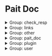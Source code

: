 # Pait Doc
<details><summary>Group: check_resp</summary>

### Name: text_response_route



**Desc**:test return test response

- API Info

    |Author|Status|func|summary|
    |---|---|---|---|
    |so1n    |undefined    |<abbr title="file:example/param_verify/flask_example.py;line: 344">text_response_route</abbr>|    |
- Path: /api/text-resp
- Method: GET
- Request:
- Response:

    - TextRespModel

        - Response Info

            |status code|media type|description|
            |---|---|---|
            |200|text/plain|text response|
        - Header
            {'X-Example-Type': 'text'}

### Name: html_response_route



**Desc**:test return html response

- API Info

    |Author|Status|func|summary|
    |---|---|---|---|
    |so1n    |undefined    |<abbr title="file:example/param_verify/flask_example.py;line: 353">html_response_route</abbr>|    |
- Path: /api/html-resp
- Method: GET
- Request:
- Response:

    - HtmlRespModel

        - Response Info

            |status code|media type|description|
            |---|---|---|
            |200|text/html|html response|
        - Header
            {'X-Example-Type': 'html'}

### Name: file_response_route



**Desc**:test return file response

- API Info

    |Author|Status|func|summary|
    |---|---|---|---|
    |so1n    |undefined    |<abbr title="file:example/param_verify/flask_example.py;line: 362">file_response_route</abbr>|    |
- Path: /api/file-resp
- Method: GET
- Request:
- Response:

    - FileRespModel

        - Response Info

            |status code|media type|description|
            |---|---|---|
            |200|application/octet-stream|file response|
        - Header
            {'X-Example-Type': 'file'}

</details><details><summary>Group: links</summary>

### Name: login_route

- API Info

    |Author|Status|func|summary|
    |---|---|---|---|
    |so1n    |undefined    |<abbr title="file:example/param_verify/flask_example.py;line: 375">login_route</abbr>|    |
- Path: /api/login
- Method: POST
- Request:
    - Body Param

        |param name|type|default value|example|description|other|
        |---|---|---|---|---|---|
        |password|string|**`Required`**| |password| |
        |uid|string|**`Required`**| |user id| |
- Response:

    - LoginRespModel

        - Response Info

            |status code|media type|description|
            |---|---|---|
            |200|application/json|login response|
        - Response Data

            |param name|type|default value|example|description|other|
            |---|---|---|---|---|---|
            |code|integer| | |api code| |
            |data.token|string|**`Required`**| | | |
            |msg|string|success| |api status msg| |
        - Example Response Json Data

            ```json
            {
              "code": 0,
              "msg": "success",
              "data": {
                "token": ""
              }
            }
            ```


### Name: get_user_route

- API Info

    |Author|Status|func|summary|
    |---|---|---|---|
    |so1n    |undefined    |<abbr title="file:example/param_verify/flask_example.py;line: 384">get_user_route</abbr>|    |
- Path: /api/user
- Method: GET
- Request:
    - Header Param

        |param name|type|default value|example|description|other|
        |---|---|---|---|---|---|
        |token|string| | |token| |
- Response:

    - SuccessRespModel

        - Response Info

            |status code|media type|description|
            |---|---|---|
            |200|application/json|success response|
        - Response Data

            |param name|type|default value|example|description|other|
            |---|---|---|---|---|---|
            |code|integer| | |api code| |
            |msg|string|success| |api status msg| |
        - Example Response Json Data

            ```json
            {
              "code": 0,
              "msg": "success"
            }
            ```


</details><details><summary>Group: other</summary>

### Name: pre_depend_contextmanager_route

- API Info

    |Author|Status|func|summary|
    |---|---|---|---|
    |so1n    |<font color=#00BFFF>test</font>    |<abbr title="file:example/param_verify/flask_example.py;line: 277">pre_depend_contextmanager_route</abbr>|    |
- Path: /api/pre-depend-contextmanager
- Method: GET
- Request:
    - Query Param

        |param name|type|default value|example|description|other|
        |---|---|---|---|---|---|
        |is_raise|boolean| | | | |
        |uid|integer|**`Required`**| |user id|{'exclusiveMinimum': 10, 'exclusiveMaximum': 1000}|
- Response:

    - SuccessRespModel

        - Response Info

            |status code|media type|description|
            |---|---|---|
            |200|application/json|success response|
        - Response Data

            |param name|type|default value|example|description|other|
            |---|---|---|---|---|---|
            |code|integer| | |api code| |
            |msg|string|success| |api status msg| |
        - Example Response Json Data

            ```json
            {
              "code": 0,
              "msg": "success"
            }
            ```

    - FailRespModel

        - Response Info

            |status code|media type|description|
            |---|---|---|
            |200|application/json|fail response|
        - Response Data

            |param name|type|default value|example|description|other|
            |---|---|---|---|---|---|
            |code|integer|1| |api code| |
            |msg|string|fail| |api status msg| |
        - Example Response Json Data

            ```json
            {
              "code": 1,
              "msg": "fail"
            }
            ```


### Name: depend_contextmanager_route

- API Info

    |Author|Status|func|summary|
    |---|---|---|---|
    |so1n    |<font color=#00BFFF>test</font>    |<abbr title="file:example/param_verify/flask_example.py;line: 270">depend_contextmanager_route</abbr>|    |
- Path: /api/depend-contextmanager
- Method: GET
- Request:
    - Query Param

        |param name|type|default value|example|description|other|
        |---|---|---|---|---|---|
        |is_raise|boolean| | | | |
        |uid|integer|**`Required`**| |user id|{'exclusiveMinimum': 10, 'exclusiveMaximum': 1000}|
- Response:

    - SuccessRespModel

        - Response Info

            |status code|media type|description|
            |---|---|---|
            |200|application/json|success response|
        - Response Data

            |param name|type|default value|example|description|other|
            |---|---|---|---|---|---|
            |code|integer| | |api code| |
            |msg|string|success| |api status msg| |
        - Example Response Json Data

            ```json
            {
              "code": 0,
              "msg": "success"
            }
            ```

    - FailRespModel

        - Response Info

            |status code|media type|description|
            |---|---|---|
            |200|application/json|fail response|
        - Response Data

            |param name|type|default value|example|description|other|
            |---|---|---|---|---|---|
            |code|integer|1| |api code| |
            |msg|string|fail| |api status msg| |
        - Example Response Json Data

            ```json
            {
              "code": 1,
              "msg": "fail"
            }
            ```


### Name: same_alias_route



**Desc**:Test different request types, but they have the same alias and different parameter names

- API Info

    |Author|Status|func|summary|
    |---|---|---|---|
    |so1n    |<font color=#32CD32>release</font>    |<abbr title="file:example/param_verify/flask_example.py;line: 111">same_alias_route</abbr>|    |
- Path: /api/same-alias
- Method: GET
- Request:
    - Header Param

        |param name|type|default value|example|description|other|
        |---|---|---|---|---|---|
        |token|string| | | | |
    - Query Param

        |param name|type|default value|example|description|other|
        |---|---|---|---|---|---|
        |token|string| | | | |
- Response:

    - SimpleRespModel

        - Response Info

            |status code|media type|description|
            |---|---|---|
            |200|application/json|success response|
        - Response Data

            |param name|type|default value|example|description|other|
            |---|---|---|---|---|---|
            |code|integer| | |api code| |
            |data|object|**`Required`**| |success result| |
            |msg|string|success| |api status msg| |
        - Example Response Json Data

            ```json
            {
              "code": 0,
              "msg": "success",
              "data": {}
            }
            ```

    - FailRespModel

        - Response Info

            |status code|media type|description|
            |---|---|---|
            |200|application/json|fail response|
        - Response Data

            |param name|type|default value|example|description|other|
            |---|---|---|---|---|---|
            |code|integer|1| |api code| |
            |msg|string|fail| |api status msg| |
        - Example Response Json Data

            ```json
            {
              "code": 1,
              "msg": "fail"
            }
            ```


### Name: pait_model_route



**Desc**:Test pait model

- API Info

    |Author|Status|func|summary|
    |---|---|---|---|
    |so1n    |<font color=#00BFFF>test</font>    |<abbr title="file:example/param_verify/flask_example.py;line: 264">pait_model_route</abbr>|    |
- Path: /api/pait-model
- Method: POST
- Request:
    - Body Param

        |param name|type|default value|example|description|other|
        |---|---|---|---|---|---|
        |user_info|object|**`Required`**| | |{'properties': {'user_name': {'title': 'User Name', 'description': 'user name', 'maxLength': 4, 'minLength': 2, 'type': 'string'}, 'age': {'title': 'Age', 'description': 'age', 'exclusiveMinimum': 1, 'exclusiveMaximum': 100, 'type': 'integer'}}, 'required': ['user_name', 'age']}|
    - Header Param

        |param name|type|default value|example|description|other|
        |---|---|---|---|---|---|
        |user-agent|string|**`Required`**| |user agent| |
    - Query Param

        |param name|type|default value|example|description|other|
        |---|---|---|---|---|---|
        |uid|integer|**`Required`**| |user id|{'exclusiveMinimum': 10, 'exclusiveMaximum': 1000}|
- Response:

    - SimpleRespModel

        - Response Info

            |status code|media type|description|
            |---|---|---|
            |200|application/json|success response|
        - Response Data

            |param name|type|default value|example|description|other|
            |---|---|---|---|---|---|
            |code|integer| | |api code| |
            |data|object|**`Required`**| |success result| |
            |msg|string|success| |api status msg| |
        - Example Response Json Data

            ```json
            {
              "code": 0,
              "msg": "success",
              "data": {}
            }
            ```

    - FailRespModel

        - Response Info

            |status code|media type|description|
            |---|---|---|
            |200|application/json|fail response|
        - Response Data

            |param name|type|default value|example|description|other|
            |---|---|---|---|---|---|
            |code|integer|1| |api code| |
            |msg|string|fail| |api status msg| |
        - Example Response Json Data

            ```json
            {
              "code": 1,
              "msg": "fail"
            }
            ```


### Name: raise_tip_route



**Desc**:test pait raise tip

- API Info

    |Author|Status|func|summary|
    |---|---|---|---|
    |so1n    |<font color=#DC143C>abandoned</font>    |<abbr title="file:example/param_verify/flask_example.py;line: 65">raise_tip_route</abbr>|    |
- Path: /api/raise-tip
- Method: POST
- Request:
    - Header Param

        |param name|type|default value|example|description|other|
        |---|---|---|---|---|---|
        |content__type|string|**`Required`**| |Content-Type| |
- Response:

    - SimpleRespModel

        - Response Info

            |status code|media type|description|
            |---|---|---|
            |200|application/json|success response|
        - Response Data

            |param name|type|default value|example|description|other|
            |---|---|---|---|---|---|
            |code|integer| | |api code| |
            |data|object|**`Required`**| |success result| |
            |msg|string|success| |api status msg| |
        - Example Response Json Data

            ```json
            {
              "code": 0,
              "msg": "success",
              "data": {}
            }
            ```

    - FailRespModel

        - Response Info

            |status code|media type|description|
            |---|---|---|
            |200|application/json|fail response|
        - Response Data

            |param name|type|default value|example|description|other|
            |---|---|---|---|---|---|
            |code|integer|1| |api code| |
            |msg|string|fail| |api status msg| |
        - Example Response Json Data

            ```json
            {
              "code": 1,
              "msg": "fail"
            }
            ```


### Name: depend_route



**Desc**:Testing depend and using request parameters

- API Info

    |Author|Status|func|summary|
    |---|---|---|---|
    |so1n    |<font color=#32CD32>release</font>    |<abbr title="file:example/param_verify/flask_example.py;line: 97">depend_route</abbr>|    |
- Path: /api/depend
- Method: POST
- Request:
    - Body Param

        |param name|type|default value|example|description|other|
        |---|---|---|---|---|---|
        |age|integer|**`Required`**| |age|{'exclusiveMinimum': 1, 'exclusiveMaximum': 100}|
    - Header Param

        |param name|type|default value|example|description|other|
        |---|---|---|---|---|---|
        |user-agent|string|**`Required`**| |user agent| |
- Response:

    - SimpleRespModel

        - Response Info

            |status code|media type|description|
            |---|---|---|
            |200|application/json|success response|
        - Response Data

            |param name|type|default value|example|description|other|
            |---|---|---|---|---|---|
            |code|integer| | |api code| |
            |data|object|**`Required`**| |success result| |
            |msg|string|success| |api status msg| |
        - Example Response Json Data

            ```json
            {
              "code": 0,
              "msg": "success",
              "data": {}
            }
            ```

    - FailRespModel

        - Response Info

            |status code|media type|description|
            |---|---|---|
            |200|application/json|fail response|
        - Response Data

            |param name|type|default value|example|description|other|
            |---|---|---|---|---|---|
            |code|integer|1| |api code| |
            |msg|string|fail| |api status msg| |
        - Example Response Json Data

            ```json
            {
              "code": 1,
              "msg": "fail"
            }
            ```


</details><details><summary>Group: pait_doc</summary>

### Name: api doc.openapi_route

- API Info

    |Author|Status|func|summary|
    |---|---|---|---|
    |    |undefined    |<abbr title="file:example;line: 65">add_doc_route.<locals>.openapi_route</abbr>|    |
- Path: /openapi.json
- Method: GET
- Request:
    - Query Param

        |param name|type|default value|example|description|other|
        |---|---|---|---|---|---|
        |pin_code|string| | | | |
- Response:


### Name: api doc.get_swagger_ui_html

- API Info

    |Author|Status|func|summary|
    |---|---|---|---|
    |    |undefined    |<abbr title="file:example;line: 61">add_doc_route.<locals>.get_swagger_ui_html</abbr>|    |
- Path: /swagger
- Method: GET
- Request:
    - Query Param

        |param name|type|default value|example|description|other|
        |---|---|---|---|---|---|
        |pin_code|string| | | | |
- Response:


### Name: api doc.get_redoc_html

- API Info

    |Author|Status|func|summary|
    |---|---|---|---|
    |    |undefined    |<abbr title="file:example;line: 57">add_doc_route.<locals>.get_redoc_html</abbr>|    |
- Path: /redoc
- Method: GET
- Request:
    - Query Param

        |param name|type|default value|example|description|other|
        |---|---|---|---|---|---|
        |pin_code|string| | | | |
- Response:


</details><details><summary>Group: plugin</summary>

### Name: check_json_plugin_route1



**Desc**:Test json plugin by resp type is typed dict

- API Info

    |Author|Status|func|summary|
    |---|---|---|---|
    |so1n    |undefined    |<abbr title="file:example/param_verify/flask_example.py;line: 433">check_json_plugin_route1</abbr>|    |
- Path: /api/check-json-plugin-1
- Method: GET
- Request:
    - Query Param

        |param name|type|default value|example|description|other|
        |---|---|---|---|---|---|
        |age|integer|**`Required`**| |age|{'exclusiveMinimum': 1, 'exclusiveMaximum': 100}|
        |display_age|integer| | |display_age| |
        |email|string|example@xxx.com| |user email| |
        |uid|integer|**`Required`**| |user id|{'exclusiveMinimum': 10, 'exclusiveMaximum': 1000}|
        |user_name|string|**`Required`**| |user name|{'maxLength': 4, 'minLength': 2}|
- Response:

    - UserSuccessRespModel3

        - Response Info

            |status code|media type|description|
            |---|---|---|
            |200|application/json|success response|
        - Response Data

            |param name|type|default value|example|description|other|
            |---|---|---|---|---|---|
            |code|integer| | |api code| |
            |data.age|integer|**`Required`**| |age|{'exclusiveMinimum': 1, 'exclusiveMaximum': 100}|
            |data.email|string|**`Required`**| |user email| |
            |data.uid|integer|**`Required`**| |user id|{'exclusiveMinimum': 10, 'exclusiveMaximum': 1000}|
            |data.user_name|string|**`Required`**| |user name|{'maxLength': 4, 'minLength': 2}|
            |msg|string|success| |api status msg| |
        - Example Response Json Data

            ```json
            {
              "code": 0,
              "msg": "success",
              "data": {
                "uid": 0,
                "user_name": "",
                "age": 0,
                "email": ""
              }
            }
            ```


### Name: check_json_plugin_route



**Desc**:Test json plugin by resp type is dict

- API Info

    |Author|Status|func|summary|
    |---|---|---|---|
    |so1n    |undefined    |<abbr title="file:example/param_verify/flask_example.py;line: 392">check_json_plugin_route</abbr>|    |
- Path: /api/check-json-plugin
- Method: GET
- Request:
    - Query Param

        |param name|type|default value|example|description|other|
        |---|---|---|---|---|---|
        |age|integer|**`Required`**| |age|{'exclusiveMinimum': 1, 'exclusiveMaximum': 100}|
        |display_age|integer| | |display_age| |
        |email|string|example@xxx.com| |user email| |
        |uid|integer|**`Required`**| |user id|{'exclusiveMinimum': 10, 'exclusiveMaximum': 1000}|
        |user_name|string|**`Required`**| |user name|{'maxLength': 4, 'minLength': 2}|
- Response:

    - UserSuccessRespModel3

        - Response Info

            |status code|media type|description|
            |---|---|---|
            |200|application/json|success response|
        - Response Data

            |param name|type|default value|example|description|other|
            |---|---|---|---|---|---|
            |code|integer| | |api code| |
            |data.age|integer|**`Required`**| |age|{'exclusiveMinimum': 1, 'exclusiveMaximum': 100}|
            |data.email|string|**`Required`**| |user email| |
            |data.uid|integer|**`Required`**| |user id|{'exclusiveMinimum': 10, 'exclusiveMaximum': 1000}|
            |data.user_name|string|**`Required`**| |user name|{'maxLength': 4, 'minLength': 2}|
            |msg|string|success| |api status msg| |
        - Example Response Json Data

            ```json
            {
              "code": 0,
              "msg": "success",
              "data": {
                "uid": 0,
                "user_name": "",
                "age": 0,
                "email": ""
              }
            }
            ```


</details><details><summary>Group: user</summary>

### Name: field_default_factory_route

- API Info

    |Author|Status|func|summary|
    |---|---|---|---|
    |so1n    |<font color=#00BFFF>test</font>    |<abbr title="file:example/param_verify/flask_example.py;line: 123">field_default_factory_route</abbr>|    |
- Path: /api/field-default-factory
- Method: POST
- Request:
    - Body Param

        |param name|type|default value|example|description|other|
        |---|---|---|---|---|---|
        |data_dict|object|**`Required`**| |test default factory| |
        |data_list|array|**`Required`**| |test default factory|{'items': {'type': 'string'}}|
        |demo_value|integer|**`Required`**| |Json body value not empty| |
- Response:

    - SimpleRespModel

        - Response Info

            |status code|media type|description|
            |---|---|---|
            |200|application/json|success response|
        - Response Data

            |param name|type|default value|example|description|other|
            |---|---|---|---|---|---|
            |code|integer| | |api code| |
            |data|object|**`Required`**| |success result| |
            |msg|string|success| |api status msg| |
        - Example Response Json Data

            ```json
            {
              "code": 0,
              "msg": "success",
              "data": {}
            }
            ```

    - FailRespModel

        - Response Info

            |status code|media type|description|
            |---|---|---|
            |200|application/json|fail response|
        - Response Data

            |param name|type|default value|example|description|other|
            |---|---|---|---|---|---|
            |code|integer|1| |api code| |
            |msg|string|fail| |api status msg| |
        - Example Response Json Data

            ```json
            {
              "code": 1,
              "msg": "fail"
            }
            ```


### Name: check_param_route



**Desc**:Test check param

- API Info

    |Author|Status|func|summary|
    |---|---|---|---|
    |so1n    |<font color=#32CD32>release</font>    |<abbr title="file:example/param_verify/flask_example.py;line: 175">check_param_route</abbr>|    |
- Path: /api/check-param
- Method: GET
- Request:
    - Query Param

        |param name|type|default value|example|description|other|
        |---|---|---|---|---|---|
        |age|integer|**`Required`**| |age|{'exclusiveMinimum': 1, 'exclusiveMaximum': 100}|
        |alias_user_name|string| | |user name|{'maxLength': 4, 'minLength': 2}|
        |birthday|string| | |birthday| |
        |email|string|example@xxx.com| |user email| |
        |sex|enum|Only choose from: `man`,`woman`| |sex|{'enum': ['man', 'woman']}|
        |uid|integer|**`Required`**| |user id|{'exclusiveMinimum': 10, 'exclusiveMaximum': 1000}|
        |user_name|string| | |user name|{'maxLength': 4, 'minLength': 2}|
- Response:

    - UserSuccessRespModel2

        - Response Info

            |status code|media type|description|
            |---|---|---|
            |200|application/json|success response|
        - Response Data

            |param name|type|default value|example|description|other|
            |---|---|---|---|---|---|
            |code|integer| | |api code| |
            |data.age|integer|**`Required`**|99|age|{'exclusiveMinimum': 1, 'exclusiveMaximum': 100}|
            |data.email|string|**`Required`**|example@so1n.me|user email| |
            |data.multi_user_name|array|**`Required`**|('mock_name',)|user name|{'maxLength': 4, 'minLength': 2, 'items': {'type': 'string', 'minLength': 2, 'maxLength': 4}}|
            |data.uid|integer|**`Required`**|666|user id|{'exclusiveMinimum': 10, 'exclusiveMaximum': 1000}|
            |data.user_name|string|**`Required`**|mock_name|user name|{'maxLength': 10, 'minLength': 2}|
            |msg|string|success| |api status msg| |
        - Example Response Json Data

            ```json
            {
              "code": 0,
              "msg": "success",
              "data": {
                "uid": 666,
                "user_name": "mock_name",
                "multi_user_name": [],
                "sex": "man",
                "age": 99,
                "email": "example@so1n.me"
              }
            }
            ```

    - FailRespModel

        - Response Info

            |status code|media type|description|
            |---|---|---|
            |200|application/json|fail response|
        - Response Data

            |param name|type|default value|example|description|other|
            |---|---|---|---|---|---|
            |code|integer|1| |api code| |
            |msg|string|fail| |api status msg| |
        - Example Response Json Data

            ```json
            {
              "code": 1,
              "msg": "fail"
            }
            ```


### Name: check_response_route



**Desc**:Test test-helper check response

- API Info

    |Author|Status|func|summary|
    |---|---|---|---|
    |so1n    |<font color=#32CD32>release</font>    |<abbr title="file:example/param_verify/flask_example.py;line: 208">check_response_route</abbr>|    |
- Path: /api/check-resp
- Method: GET
- Request:
    - Query Param

        |param name|type|default value|example|description|other|
        |---|---|---|---|---|---|
        |age|integer|**`Required`**| |age|{'exclusiveMinimum': 1, 'exclusiveMaximum': 100}|
        |display_age|integer| | |display_age| |
        |email|string|example@xxx.com| |user email| |
        |uid|integer|**`Required`**| |user id|{'exclusiveMinimum': 10, 'exclusiveMaximum': 1000}|
        |user_name|string|**`Required`**| |user name|{'maxLength': 4, 'minLength': 2}|
- Response:

    - UserSuccessRespModel3

        - Response Info

            |status code|media type|description|
            |---|---|---|
            |200|application/json|success response|
        - Response Data

            |param name|type|default value|example|description|other|
            |---|---|---|---|---|---|
            |code|integer| | |api code| |
            |data.age|integer|**`Required`**| |age|{'exclusiveMinimum': 1, 'exclusiveMaximum': 100}|
            |data.email|string|**`Required`**| |user email| |
            |data.uid|integer|**`Required`**| |user id|{'exclusiveMinimum': 10, 'exclusiveMaximum': 1000}|
            |data.user_name|string|**`Required`**| |user name|{'maxLength': 4, 'minLength': 2}|
            |msg|string|success| |api status msg| |
        - Example Response Json Data

            ```json
            {
              "code": 0,
              "msg": "success",
              "data": {
                "uid": 0,
                "user_name": "",
                "age": 0,
                "email": ""
              }
            }
            ```

    - FailRespModel

        - Response Info

            |status code|media type|description|
            |---|---|---|
            |200|application/json|fail response|
        - Response Data

            |param name|type|default value|example|description|other|
            |---|---|---|---|---|---|
            |code|integer|1| |api code| |
            |msg|string|fail| |api status msg| |
        - Example Response Json Data

            ```json
            {
              "code": 1,
              "msg": "fail"
            }
            ```


### Name: post_route



**Desc**:Test Method:Post Pydantic Model

- API Info

    |Author|Status|func|summary|
    |---|---|---|---|
    |so1n    |<font color=#32CD32>release</font>    |<abbr title="file:example/param_verify/flask_example.py;line: 78">post_route</abbr>|    |
- Path: /api/post
- Method: POST
- Request:
    - Body Param

        |param name|type|default value|example|description|other|
        |---|---|---|---|---|---|
        |age|integer|**`Required`**|25|age|{'exclusiveMinimum': 1, 'exclusiveMaximum': 100}|
        |sex|enum|Only choose from: `man`,`woman`| |sex|{'enum': ['man', 'woman']}|
        |uid|integer|**`Required`**|123|user id|{'exclusiveMinimum': 10, 'exclusiveMaximum': 1000}|
        |user_name|string|**`Required`**|so1n|user name|{'maxLength': 4, 'minLength': 2}|
    - Header Param

        |param name|type|default value|example|description|other|
        |---|---|---|---|---|---|
        |Content-Type|string|**`Required`**| |Content-Type| |
- Response:

    - UserSuccessRespModel

        - Response Info

            |status code|media type|description|
            |---|---|---|
            |200|application/json|success response|
        - Response Data

            |param name|type|default value|example|description|other|
            |---|---|---|---|---|---|
            |code|integer| | |api code| |
            |data.age|integer|99| |age|{'exclusiveMinimum': 1, 'exclusiveMaximum': 100}|
            |data.content_type|string|**`Required`**| |content-type| |
            |data.uid|integer|666| |user id|{'exclusiveMinimum': 10, 'exclusiveMaximum': 1000}|
            |data.user_name|string|mock_name| |user name|{'maxLength': 10, 'minLength': 2}|
            |msg|string|success| |api status msg| |
        - Example Response Json Data

            ```json
            {
              "code": 0,
              "msg": "success",
              "data": {
                "uid": 666,
                "user_name": "mock_name",
                "age": 99,
                "sex": "man",
                "content_type": ""
              }
            }
            ```

    - FailRespModel

        - Response Info

            |status code|media type|description|
            |---|---|---|
            |200|application/json|fail response|
        - Response Data

            |param name|type|default value|example|description|other|
            |---|---|---|---|---|---|
            |code|integer|1| |api code| |
            |msg|string|fail| |api status msg| |
        - Example Response Json Data

            ```json
            {
              "code": 1,
              "msg": "fail"
            }
            ```


### Name: test_cbv.post



**Desc**:test cbv post method

- API Info

    |Author|Status|func|summary|
    |---|---|---|---|
    |so1n    |<font color=#32CD32>release</font>    |<abbr title="file:example/param_verify/flask_example.py;line: 317">CbvRoute.post</abbr>|    |
- Path: /api/cbv
- Method: post
- Request:
    - Body Param

        |param name|type|default value|example|description|other|
        |---|---|---|---|---|---|
        |age|integer|**`Required`**|25|age|{'exclusiveMinimum': 1, 'exclusiveMaximum': 100}|
        |sex|enum|Only choose from: `man`,`woman`| |sex|{'enum': ['man', 'woman']}|
        |uid|integer|**`Required`**| |user id|{'exclusiveMinimum': 10, 'exclusiveMaximum': 1000}|
        |user_name|string|**`Required`**| |user name|{'maxLength': 4, 'minLength': 2}|
    - Header Param

        |param name|type|default value|example|description|other|
        |---|---|---|---|---|---|
        |Content-Type|string|**`Required`**| | | |
- Response:

    - UserSuccessRespModel

        - Response Info

            |status code|media type|description|
            |---|---|---|
            |200|application/json|success response|
        - Response Data

            |param name|type|default value|example|description|other|
            |---|---|---|---|---|---|
            |code|integer| | |api code| |
            |data.age|integer|99| |age|{'exclusiveMinimum': 1, 'exclusiveMaximum': 100}|
            |data.content_type|string|**`Required`**| |content-type| |
            |data.uid|integer|666| |user id|{'exclusiveMinimum': 10, 'exclusiveMaximum': 1000}|
            |data.user_name|string|mock_name| |user name|{'maxLength': 10, 'minLength': 2}|
            |msg|string|success| |api status msg| |
        - Example Response Json Data

            ```json
            {
              "code": 0,
              "msg": "success",
              "data": {
                "uid": 666,
                "user_name": "mock_name",
                "age": 99,
                "sex": "man",
                "content_type": ""
              }
            }
            ```

    - FailRespModel

        - Response Info

            |status code|media type|description|
            |---|---|---|
            |200|application/json|fail response|
        - Response Data

            |param name|type|default value|example|description|other|
            |---|---|---|---|---|---|
            |code|integer|1| |api code| |
            |msg|string|fail| |api status msg| |
        - Example Response Json Data

            ```json
            {
              "code": 1,
              "msg": "fail"
            }
            ```


### Name: test_cbv.get



**Desc**:Text cbv route get

- API Info

    |Author|Status|func|summary|
    |---|---|---|---|
    |so1n    |<font color=#32CD32>release</font>    |<abbr title="file:example/param_verify/flask_example.py;line: 292">CbvRoute.get</abbr>|    |
- Path: /api/cbv
- Method: get
- Request:
    - Header Param

        |param name|type|default value|example|description|other|
        |---|---|---|---|---|---|
        |Content-Type|string|**`Required`**| | | |
    - Query Param

        |param name|type|default value|example|description|other|
        |---|---|---|---|---|---|
        |age|integer|**`Required`**|25|age|{'exclusiveMinimum': 1, 'exclusiveMaximum': 100}|
        |sex|enum|Only choose from: `man`,`woman`| |sex|{'enum': ['man', 'woman']}|
        |uid|integer|**`Required`**| |user id|{'exclusiveMinimum': 10, 'exclusiveMaximum': 1000}|
        |user_name|string|**`Required`**| |user name|{'maxLength': 4, 'minLength': 2}|
- Response:

    - UserSuccessRespModel

        - Response Info

            |status code|media type|description|
            |---|---|---|
            |200|application/json|success response|
        - Response Data

            |param name|type|default value|example|description|other|
            |---|---|---|---|---|---|
            |code|integer| | |api code| |
            |data.age|integer|99| |age|{'exclusiveMinimum': 1, 'exclusiveMaximum': 100}|
            |data.content_type|string|**`Required`**| |content-type| |
            |data.uid|integer|666| |user id|{'exclusiveMinimum': 10, 'exclusiveMaximum': 1000}|
            |data.user_name|string|mock_name| |user name|{'maxLength': 10, 'minLength': 2}|
            |msg|string|success| |api status msg| |
        - Example Response Json Data

            ```json
            {
              "code": 0,
              "msg": "success",
              "data": {
                "uid": 666,
                "user_name": "mock_name",
                "age": 99,
                "sex": "man",
                "content_type": ""
              }
            }
            ```

    - FailRespModel

        - Response Info

            |status code|media type|description|
            |---|---|---|
            |200|application/json|fail response|
        - Response Data

            |param name|type|default value|example|description|other|
            |---|---|---|---|---|---|
            |code|integer|1| |api code| |
            |msg|string|fail| |api status msg| |
        - Example Response Json Data

            ```json
            {
              "code": 1,
              "msg": "fail"
            }
            ```


### Name: pait_base_field_route



**Desc**:Test the use of all BaseField-based

- API Info

    |Author|Status|func|summary|
    |---|---|---|---|
    |so1n    |<font color=#32CD32>release</font>    |<abbr title="file:example/param_verify/flask_example.py;line: 136">pait_base_field_route</abbr>|    |
- Path: /api/pait-base-field/<age>
- Method: POST
- Request:
    - Cookie Param

        |param name|type|default value|example|description|other|
        |---|---|---|---|---|---|
        |cookie|object|**`Required`**| |cookie| |
    - File Param

        |param name|type|default value|example|description|other|
        |---|---|---|---|---|---|
        |upload_file|PydanticUndefined|**`Required`**| |upload file| |
    - Form Param

        |param name|type|default value|example|description|other|
        |---|---|---|---|---|---|
        |a|string|**`Required`**| |form data| |
        |b|string|**`Required`**| |form data| |
    - Multiform Param

        |param name|type|default value|example|description|other|
        |---|---|---|---|---|---|
        |c|array|**`Required`**| |form data|{'items': {'type': 'string'}}|
    - Multiquery Param

        |param name|type|default value|example|description|other|
        |---|---|---|---|---|---|
        |multi_user_name|array|**`Required`**| |user name|{'maxLength': 4, 'minLength': 2, 'items': {'type': 'string', 'minLength': 2, 'maxLength': 4}}|
    - Path Param

        |param name|type|default value|example|description|other|
        |---|---|---|---|---|---|
        |age|integer|**`Required`**| |age|{'exclusiveMinimum': 1, 'exclusiveMaximum': 100}|
    - Query Param

        |param name|type|default value|example|description|other|
        |---|---|---|---|---|---|
        |email|string|example@xxx.com| |user email| |
        |sex|enum|Only choose from: `man`,`woman`| |sex|{'enum': ['man', 'woman']}|
        |uid|integer|**`Required`**| |user id|{'exclusiveMinimum': 10, 'exclusiveMaximum': 1000}|
        |user_name|string|**`Required`**| |user name|{'maxLength': 4, 'minLength': 2}|
- Response:

    - SimpleRespModel

        - Response Info

            |status code|media type|description|
            |---|---|---|
            |200|application/json|success response|
        - Response Data

            |param name|type|default value|example|description|other|
            |---|---|---|---|---|---|
            |code|integer| | |api code| |
            |data|object|**`Required`**| |success result| |
            |msg|string|success| |api status msg| |
        - Example Response Json Data

            ```json
            {
              "code": 0,
              "msg": "success",
              "data": {}
            }
            ```

    - FailRespModel

        - Response Info

            |status code|media type|description|
            |---|---|---|
            |200|application/json|fail response|
        - Response Data

            |param name|type|default value|example|description|other|
            |---|---|---|---|---|---|
            |code|integer|1| |api code| |
            |msg|string|fail| |api status msg| |
        - Example Response Json Data

            ```json
            {
              "code": 1,
              "msg": "fail"
            }
            ```


### Name: mock_route



**Desc**:Test gen mock response

- API Info

    |Author|Status|func|summary|
    |---|---|---|---|
    |so1n    |<font color=#32CD32>release</font>    |<abbr title="file:example/param_verify/flask_example.py;line: 235">mock_route</abbr>|    |
- Path: /api/mock/<age>
- Method: GET
- Request:
    - Multiquery Param

        |param name|type|default value|example|description|other|
        |---|---|---|---|---|---|
        |multi_user_name|array|**`Required`**| |user name|{'maxLength': 4, 'minLength': 2, 'items': {'type': 'string', 'minLength': 2, 'maxLength': 4}}|
    - Path Param

        |param name|type|default value|example|description|other|
        |---|---|---|---|---|---|
        |age|integer|**`Required`**| |age|{'exclusiveMinimum': 1, 'exclusiveMaximum': 100}|
    - Query Param

        |param name|type|default value|example|description|other|
        |---|---|---|---|---|---|
        |email|string|example@xxx.com| |user email| |
        |sex|enum|Only choose from: `man`,`woman`| |sex|{'enum': ['man', 'woman']}|
        |uid|integer|**`Required`**| |user id|{'exclusiveMinimum': 10, 'exclusiveMaximum': 1000}|
        |user_name|string|**`Required`**| |user name|{'maxLength': 4, 'minLength': 2}|
- Response:

    - UserSuccessRespModel2

        - Response Info

            |status code|media type|description|
            |---|---|---|
            |200|application/json|success response|
        - Response Data

            |param name|type|default value|example|description|other|
            |---|---|---|---|---|---|
            |code|integer| | |api code| |
            |data.age|integer|**`Required`**|99|age|{'exclusiveMinimum': 1, 'exclusiveMaximum': 100}|
            |data.email|string|**`Required`**|example@so1n.me|user email| |
            |data.multi_user_name|array|**`Required`**|('mock_name',)|user name|{'maxLength': 4, 'minLength': 2, 'items': {'type': 'string', 'minLength': 2, 'maxLength': 4}}|
            |data.uid|integer|**`Required`**|666|user id|{'exclusiveMinimum': 10, 'exclusiveMaximum': 1000}|
            |data.user_name|string|**`Required`**|mock_name|user name|{'maxLength': 10, 'minLength': 2}|
            |msg|string|success| |api status msg| |
        - Example Response Json Data

            ```json
            {
              "code": 0,
              "msg": "success",
              "data": {
                "uid": 666,
                "user_name": "mock_name",
                "multi_user_name": [],
                "sex": "man",
                "age": 99,
                "email": "example@so1n.me"
              }
            }
            ```

    - FailRespModel

        - Response Info

            |status code|media type|description|
            |---|---|---|
            |200|application/json|fail response|
        - Response Data

            |param name|type|default value|example|description|other|
            |---|---|---|---|---|---|
            |code|integer|1| |api code| |
            |msg|string|fail| |api status msg| |
        - Example Response Json Data

            ```json
            {
              "code": 1,
              "msg": "fail"
            }
            ```


</details>
